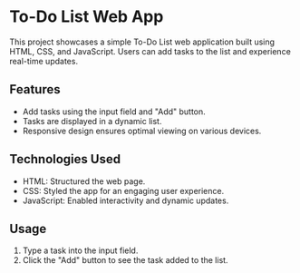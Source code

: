 # To-Do List Web App

This project showcases a simple To-Do List web application built using HTML, CSS, and JavaScript. Users can add tasks to the list and experience real-time updates.

## Features

- Add tasks using the input field and "Add" button.
- Tasks are displayed in a dynamic list.
- Responsive design ensures optimal viewing on various devices.

## Technologies Used

- HTML: Structured the web page.
- CSS: Styled the app for an engaging user experience.
- JavaScript: Enabled interactivity and dynamic updates.

## Usage

1. Type a task into the input field.
2. Click the "Add" button to see the task added to the list.

